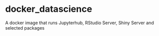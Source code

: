 # docker_datascience
A docker image that runs Jupyterhub, RStudio Server, Shiny Server and selected packages
